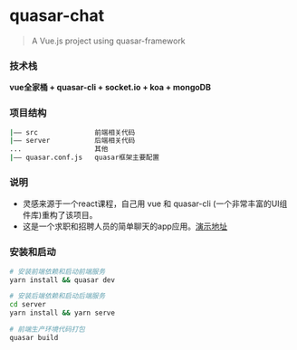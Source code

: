 # quasar-chat

> A  Vue.js project using quasar-framework

### 技术栈

**vue全家桶 + quasar-cli + socket.io + koa + mongoDB**

### 项目结构

```bash
|—— src              前端相关代码
|—— server           后端相关代码
...                  其他
|—— quasar.conf.js   quasar框架主要配置
```

### 说明

- 灵感来源于一个react课程，自己用 vue 和 quasar-cli  (一个非常丰富的UI组件库)重构了该项目。
- 这是一个求职和招聘人员的简单聊天的app应用。[演示地址](http://chat.haledeng.com)

### 安装和启动

```bash
# 安装前端依赖和启动前端服务
yarn install && quasar dev

# 安装后端依赖和启动后端服务
cd server
yarn install && yarn serve

# 前端生产环境代码打包
quasar build
```
